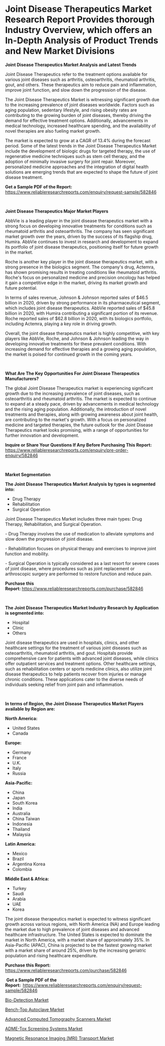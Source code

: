 <p><h1>Joint Disease Therapeutics Market Research Report Provides thorough Industry Overview, which offers an In-Depth Analysis of Product Trends and New Market Divisions</h1></p><p><strong>Joint Disease Therapeutics Market Analysis and Latest Trends</strong></p>
<p><p>Joint Disease Therapeutics refer to the treatment options available for various joint diseases such as arthritis, osteoarthritis, rheumatoid arthritis, gout, and others. These therapeutics aim to reduce pain and inflammation, improve joint function, and slow down the progression of the disease.</p><p>The Joint Disease Therapeutics Market is witnessing significant growth due to the increasing prevalence of joint diseases worldwide. Factors such as aging population, sedentary lifestyle, and rising obesity rates are contributing to the growing burden of joint diseases, thereby driving the demand for effective treatment options. Additionally, advancements in medical technology, increased healthcare spending, and the availability of novel therapies are also fueling market growth.</p><p>The market is expected to grow at a CAGR of 13.4% during the forecast period. Some of the latest trends in the Joint Disease Therapeutics Market include the development of biologic drugs for targeted therapy, the use of regenerative medicine techniques such as stem cell therapy, and the adoption of minimally invasive surgery for joint repair. Moreover, personalized medicine approaches and the integration of digital health solutions are emerging trends that are expected to shape the future of joint disease treatment.</p></p>
<p><strong>Get a Sample PDF of the Report:&nbsp;</strong> <a href="https://www.reliableresearchreports.com/enquiry/request-sample/582846">https://www.reliableresearchreports.com/enquiry/request-sample/582846</a></p>
<p>&nbsp;</p>
<p><strong>Joint Disease Therapeutics Major Market Players</strong></p>
<p><p>AbbVie is a leading player in the joint disease therapeutics market with a strong focus on developing innovative treatments for conditions such as rheumatoid arthritis and osteoarthritis. The company has seen significant market growth over the years, driven by the success of its flagship drug, Humira. AbbVie continues to invest in research and development to expand its portfolio of joint disease therapeutics, positioning itself for future growth in the market.</p><p>Roche is another key player in the joint disease therapeutics market, with a strong presence in the biologics segment. The company's drug, Actemra, has shown promising results in treating conditions like rheumatoid arthritis. Roche's focus on personalized medicine and precision oncology has helped it gain a competitive edge in the market, driving its market growth and future potential.</p><p>In terms of sales revenue, Johnson & Johnson reported sales of $46.5 billion in 2020, driven by strong performance in its pharmaceutical segment, which includes joint disease therapeutics. AbbVie reported sales of $45.8 billion in 2020, with Humira contributing a significant portion of its revenue. Roche reported sales of $62.8 billion in 2020, with its biologics portfolio, including Actemra, playing a key role in driving growth.</p><p>Overall, the joint disease therapeutics market is highly competitive, with key players like AbbVie, Roche, and Johnson & Johnson leading the way in developing innovative treatments for these prevalent conditions. With increasing demand for effective therapies and a growing aging population, the market is poised for continued growth in the coming years.</p></p>
<p>&nbsp;</p>
<p><strong>What Are The Key Opportunities For Joint Disease Therapeutics Manufacturers?</strong></p>
<p><p>The global Joint Disease Therapeutics market is experiencing significant growth due to the increasing prevalence of joint diseases, such as osteoarthritis and rheumatoid arthritis. The market is expected to continue to expand at a steady pace, driven by advancements in medical technology and the rising aging population. Additionally, the introduction of novel treatments and therapies, along with growing awareness about joint health, are contributing to the market's growth. With a focus on personalized medicine and targeted therapies, the future outlook for the Joint Disease Therapeutics market looks promising, with a range of opportunities for further innovation and development.</p></p>
<p><strong>Inquire or Share Your Questions If Any Before Purchasing This Report:</strong> <a href="https://www.reliableresearchreports.com/enquiry/pre-order-enquiry/582846">https://www.reliableresearchreports.com/enquiry/pre-order-enquiry/582846</a></p>
<p>&nbsp;</p>
<p><strong>Market Segmentation</strong></p>
<p><strong>The Joint Disease Therapeutics Market Analysis by types is segmented into:</strong></p>
<p><ul><li>Drug Therapy</li><li>Rehabilitation</li><li>Surgical Operation</li></ul></p>
<p><p>Joint Disease Therapeutics Market includes three main types: Drug Therapy, Rehabilitation, and Surgical Operation. </p><p>- Drug Therapy involves the use of medication to alleviate symptoms and slow down the progression of joint disease.</p><p>- Rehabilitation focuses on physical therapy and exercises to improve joint function and mobility.</p><p>- Surgical Operation is typically considered as a last resort for severe cases of joint disease, where procedures such as joint replacement or arthroscopic surgery are performed to restore function and reduce pain.</p></p>
<p><strong>Purchase this Report:&nbsp;</strong><a href="https://www.reliableresearchreports.com/purchase/582846">https://www.reliableresearchreports.com/purchase/582846</a></p>
<p>&nbsp;</p>
<p><strong>The Joint Disease Therapeutics Market Industry Research by Application is segmented into:</strong></p>
<p><ul><li>Hospital</li><li>Clinic</li><li>Others</li></ul></p>
<p><p>Joint disease therapeutics are used in hospitals, clinics, and other healthcare settings for the treatment of various joint diseases such as osteoarthritis, rheumatoid arthritis, and gout. Hospitals provide comprehensive care for patients with advanced joint diseases, while clinics offer outpatient services and treatment options. Other healthcare settings, such as rehabilitation centers or sports medicine clinics, also utilize joint disease therapeutics to help patients recover from injuries or manage chronic conditions. These applications cater to the diverse needs of individuals seeking relief from joint pain and inflammation.</p></p>
<p>&nbsp;</p>
<p><strong>In terms of Region, the Joint Disease Therapeutics Market Players available by Region are:</strong></p>
<p>
    <p> <strong> North America: </strong>
        <ul>
            <li>United States</li>
            <li>Canada</li>
        </ul>
        </p> 
    <p> <strong> Europe: </strong>
        <ul>
            <li>Germany</li>
            <li>France</li>
            <li>U.K.</li>
            <li>Italy</li>
            <li>Russia</li>
        </ul>
        </p> 
    <p> <strong> Asia-Pacific: </strong>
        <ul>
            <li>China</li>
            <li>Japan</li>
            <li>South Korea</li>
            <li>India</li>
            <li>Australia</li>
            <li>China Taiwan</li>
            <li>Indonesia</li>
            <li>Thailand</li>
            <li>Malaysia</li>
        </ul>
        </p> 
    <p> <strong> Latin America: </strong>
        <ul>
            <li>Mexico</li>
            <li>Brazil</li>
            <li>Argentina Korea</li>
            <li>Colombia</li>
        </ul>
        </p> 
    <p> <strong> Middle East & Africa: </strong>
        <ul>
            <li>Turkey</li>
            <li>Saudi</li>
            <li>Arabia</li>
            <li>UAE</li>
            <li>Korea</li>
        </ul>
    </p>
    </p>
<p><p>The joint disease therapeutics market is expected to witness significant growth across various regions, with North America (NA) and Europe leading the market due to high prevalence of joint diseases and advanced healthcare infrastructure. The United States is expected to dominate the market in North America, with a market share of approximately 35%. In Asia-Pacific (APAC), China is projected to be the fastest growing market with a market share of around 25%, driven by the increasing geriatric population and rising healthcare expenditure.</p></p>
<p><strong>Purchase this Report: </strong><a href="https://www.reliableresearchreports.com/purchase/582846">https://www.reliableresearchreports.com/purchase/582846</a></p>
<p>&nbsp;<strong>Get a Sample PDF of the Report:&nbsp;&nbsp;</strong><a href="https://www.reliableresearchreports.com/enquiry/request-sample/582846">https://www.reliableresearchreports.com/enquiry/request-sample/582846</a></p>
<p><strong></strong></p>
<p><p><a href="https://medium.com/@margaretlee84/bio-detection-market-exploring-market-share-market-trends-and-future-growth-4371ef7a0a5e">Bio-Detection Market</a></p><p><a href="https://medium.com/@margaretlee84/bench-top-autoclave-market-outlook-industry-overview-and-forecast-2024-to-2031-04c8dae31ecd">Bench-Top Autoclave Market</a></p><p><a href="https://medium.com/@scanw41036/advanced-computed-tomography-scanners-market-share-evolution-and-market-growth-trends-2024-2031-6e072383e9ff">Advanced Computed Tomography Scanners Market</a></p><p><a href="https://medium.com/@scanw41036/adme-tox-screening-systems-market-furnishes-information-on-market-share-market-trends-and-market-e23c42fc9454">ADME-Tox Screening Systems Market</a></p><p><a href="https://medium.com/@minnieebert2827/magnetic-resonance-imaging-mri-transport-market-exploring-market-share-market-trends-and-81d01e7c6af0">Magnetic Resonance Imaging (MRI) Transport Market</a></p></p>